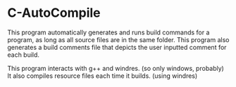 # C-AutoCompile

This program automatically generates and runs build commands for a program, as long as all source files are in the same folder.
This program also generates a build comments file that depicts the user inputted comment for each build.

This program interacts with g++ and windres. (so only windows, probably)
It also compiles resource files each time it builds. (using windres)
